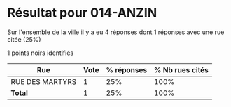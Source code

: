 # Résultat pour 014-ANZIN

Sur l'ensemble de la ville il y a eu 4 réponses dont 1 réponses avec une rue citée (25%)

1 points noirs identifiés

| Rue | Vote | % réponses | % Nb rues cités|
|-----|------|------------|----------------|
| RUE DES MARTYRS | 1 | 25% | 100%|
| **Total** | 1 | 25% | 100%|
